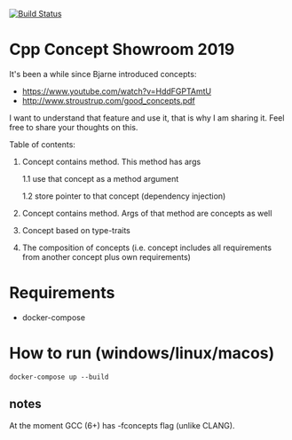[![Build Status](https://travis-ci.org/kozlosoft/cpp_concept_showroom_2019.svg?branch=master)](https://travis-ci.org/kozlosoft/cpp_concept_showroom_2019)
# Cpp Concept Showroom 2019

It's been a while since Bjarne introduced concepts:
* https://www.youtube.com/watch?v=HddFGPTAmtU
* http://www.stroustrup.com/good_concepts.pdf

I want to understand that feature and use it, that is why I am sharing it. Feel free to share your thoughts on this. 

Table of contents:
1. Concept contains method. This method has args

   1.1 use that concept as a method argument

   1.2 store pointer to that concept (dependency injection)

2. Concept contains method. Args of that method are concepts as well 
3. Concept based on type-traits
4. The composition of concepts (i.e. concept includes all requirements from another concept plus own requirements)

# Requirements
* docker-compose

# How to run (windows/linux/macos)
```docker-compose up --build```

## notes
At the moment GCC (6+) has -fconcepts flag (unlike CLANG).
